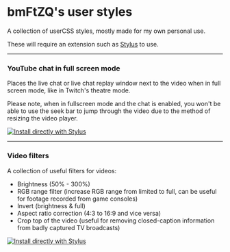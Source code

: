 # bmFtZQ's user styles
A collection of userCSS styles, mostly made for my own personal use.

These will require an extension such as [Stylus](https://add0n.com/stylus.html)
to use.

---

### YouTube chat in full screen mode
Places the live chat or live chat replay window next to the video when in full
screen mode, like in Twitch's theatre mode.

Please note, when in fullscreen mode and the chat is enabled, you won't be able
to use the seek bar to jump through the video due to the method of resizing the
video player.

[![Install directly with Stylus](https://img.shields.io/badge/Install%20directly%20with-Stylus-238b8b.svg)](https://raw.githubusercontent.com/bmFtZQ/user-styles/main/styles/youtube-chat-in-fullscreen.user.css)

---

### Video filters
A collection of useful filters for videos:
* Brightness (50% - 300%)
* RGB range filter (increase RGB range from limited to full, can be useful for
  footage recorded from game consoles)
* Invert (brightness & full)
* Aspect ratio correction (4:3 to 16:9 and vice versa)
* Crop top of the video (useful for removing closed-caption information from
  badly captured TV broadcasts)

[![Install directly with Stylus](https://img.shields.io/badge/Install%20directly%20with-Stylus-238b8b.svg)](https://raw.githubusercontent.com/bmFtZQ/user-styles/main/styles/video-filters.user.css)
